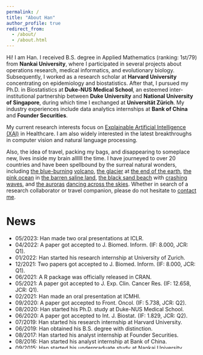 ```yaml
---
permalink: /
title: "About Han"
author_profile: true
redirect_from: 
  - /about/
  - /about.html
---
```


Hi! I am Han. I received B.S. degree in Applied Mathematics (ranking: 1st/79) from **Nankai University**, where I participated in several projects about operations research, medical informatics, and evolutionary biology. Subsequently, I worked as a research scholar at **Harvard University** concentrating on epidemiology and biostatistics. After that, I pursued my Ph.D. in Biostatistics at **Duke-NUS Medical School**, an esteemed inter-institutional partnership between **Duke University** and **National University of Singapore**, during which time I exchanged at **Universität Zürich**. My industry experiences include data analytics internships at **Bank of China** and **Founder Securities**.

My current research interests focus on [Explainable Artificial Intelligence (XAI)](https://en.wikipedia.org/wiki/Explainable_artificial_intelligence) in Healthcare. I am also widely interested in the latest breakthroughs in computer vision and natural language processing.

Also, the idea of travel, packing my bags, and disappearing to someplace new, lives inside my brain allllll the time. I have journeyed to over 20 countries and have been spellbound by the surreal natural wonders, including [the blue-burning]((/files/travel/blue_fire.jpg)) [volcano](/files/travel/volcano.jpg), [the glacier](/files/travel/glacier.jpg) at [the end of the earth](/files/travel/earth_end.jpg), [the pink ocean](/files/travel/pink_lake.jpg) in [the barren saline land](/files/travel/barren.jpg), [the black sand beach](/files/travel/black_beach.jpg) with [crashing waves](/files/travel/waves.jpg), and [the auroras](/files/travel/aurora.jpg) [dancing across the skies](/files/travel/aurora_dancing.jpg). Whether in search of a research collaborator or travel companion, please do not hesitate to <a href="mailto:yuan.han@u.duke.nus.edu">contact me</a>.

News
=
<ul style="width: auto; height: 300px; overflow: auto">
<li>05/2023: Han made two oral presentations at ICLR.</li>
<li>04/2022: A paper got accepted to J. Biomed. Inform. (IF: 8.000, JCR: Q1).</li>
<li>01/2022: Han started his research internship at University of Zurich.</li>
<li>12/2021: Two papers got accepted to J. Biomed. Inform. (IF: 8.000, JCR: Q1).</li>
<li>06/2021: A R package was officially released in CRAN.</li>
<li>05/2021: A paper got accepted to J. Exp. Clin. Cancer Res. (IF: 12.658, JCR: Q1).</li>
<li>02/2021: Han made an oral presentation at ICMHI.</li>
<li>09/2020: A paper got accepted to Front. Oncol. (IF: 5.738, JCR: Q2).</li>
<li>08/2020: Han started his Ph.D. study at Duke-NUS Medical School.</li>
<li>06/2020: A paper got accepted to Int. J. Biostat. (IF: 1.829, JCR: Q2).</li>
<li>07/2019: Han started his research internship at Harvard University.</li>
<li>06/2019: Han obtained his B.S. degree with distinction.</li>
<li>08/2017: Han started his analyst internship at Founder Securities.</li>
<li>08/2016: Han started his analyst internship at Bank of China.</li>
<li>09/2015: Han started his undergraduate study at Nankai University.</li>
</ul>


<script type="text/javascript" id="clustrmaps" src="//clustrmaps.com/map_v2.js?d=Fdoa_8lYghMRtvjcjmYyKs5Dgo1ULEX2F94UDV-wtrc&cl=ffffff&w=a"></script>